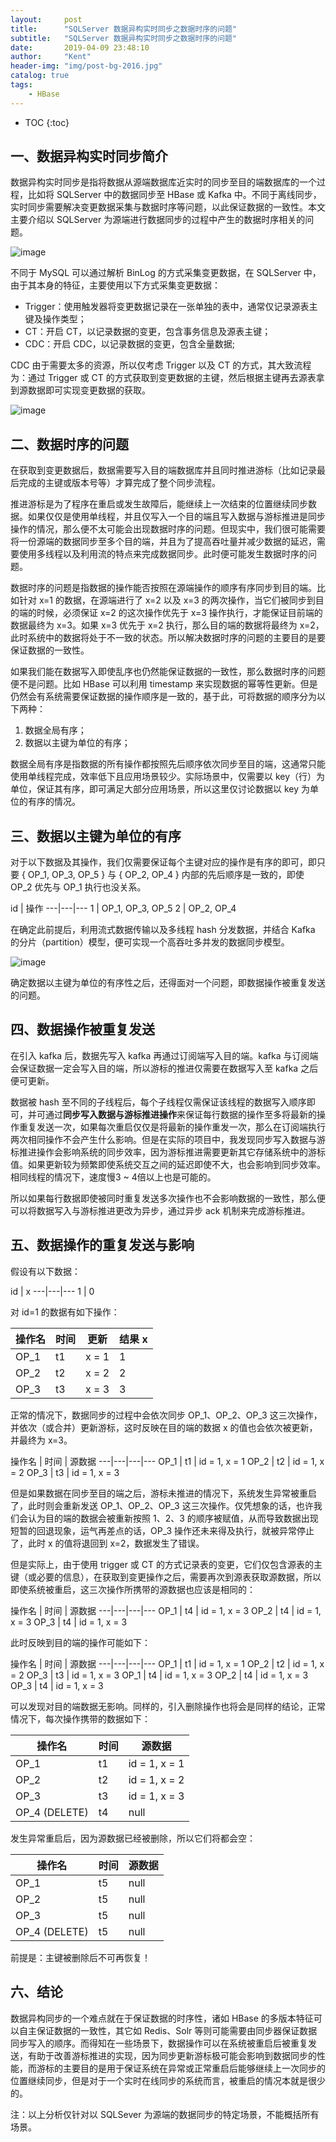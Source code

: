 ```yaml
---
layout:     post
title:      "SQLServer 数据异构实时同步之数据时序的问题"
subtitle:   "SQLServer 数据异构实时同步之数据时序的问题"
date:       2019-04-09 23:48:10
author:     "Kent"
header-img: "img/post-bg-2016.jpg"
catalog: true
tags:
    - HBase
---
```


* TOC
{:toc}

## 一、数据异构实时同步简介

数据异构实时同步是指将数据从源端数据库近实时的同步至目的端数据库的一个过程，比如将 SQLServer 中的数据同步至 HBase 或 Kafka 中。不同于离线同步，实时同步需要解决变更数据采集与数据时序等问题，以此保证数据的一致性。本文主要介绍以 SQLServer 为源端进行数据同步的过程中产生的数据时序相关的问题。

![image](/img/2019-04-09-sqlserver-data-timing/1.png)

不同于 MySQL 可以通过解析 BinLog 的方式采集变更数据，在 SQLServer 中，由于其本身的特征，主要使用以下方式采集变更数据：

- Trigger：使用触发器将变更数据记录在一张单独的表中，通常仅记录源表主键及操作类型；
- CT：开启 CT，以记录数据的变更，包含事务信息及源表主键；
- CDC：开启 CDC，以记录数据的变更，包含全量数据;

CDC 由于需要太多的资源，所以仅考虑 Trigger 以及 CT 的方式，其大致流程为：通过 Trigger 或 CT 的方式获取到变更数据的主键，然后根据主键再去源表拿到源数据即可实现变更数据的获取。

![image](/img/2019-04-09-sqlserver-data-timing/2.png)

## 二、数据时序的问题

在获取到变更数据后，数据需要写入目的端数据库并且同时推进游标（比如记录最后完成的主键或版本号等）才算完成了整个同步流程。

推进游标是为了程序在重启或发生故障后，能继续上一次结束的位置继续同步数据。如果仅仅是使用单线程，并且仅写入一个目的端且写入数据与游标推进是同步操作的情况，那么便不太可能会出现数据时序的问题。但现实中，我们很可能需要将一份源端的数据同步至多个目的端，并且为了提高吞吐量并减少数据的延迟，需要使用多线程以及利用流的特点来完成数据同步。此时便可能发生数据时序的问题。

数据时序的问题是指数据的操作能否按照在源端操作的顺序有序同步到目的端。比如针对 x=1 的数据，在源端进行了 x=2 以及 x=3 的两次操作，当它们被同步到目的端的时候，必须保证 x=2 的这次操作优先于 x=3 操作执行，才能保证目前端的数据最终为 x=3。如果 x=3 优先于 x=2 执行，那么目的端的数据将最终为 x=2，此时系统中的数据将处于不一致的状态。所以解决数据时序的问题的主要目的是要保证数据的一致性。

如果我们能在数据写入即使乱序也仍然能保证数据的一致性，那么数据时序的问题便不是问题。比如 HBase 可以利用 timestamp 来实现数据的幂等性更新。但是仍然会有系统需要保证数据的操作顺序是一致的，基于此，可将数据的顺序分为以下两种：

1. 数据全局有序；
2. 数据以主键为单位的有序；

数据全局有序是指数据的所有操作都按照先后顺序依次同步至目的端，这通常只能使用单线程完成，效率低下且应用场景较少。实际场景中，仅需要以 key（行）为单位，保证其有序，即可满足大部分应用场景，所以这里仅讨论数据以 key 为单位的有序的情况。

## 三、数据以主键为单位的有序

对于以下数据及其操作，我们仅需要保证每个主键对应的操作是有序的即可，即只要 { OP_1, OP_3, OP_5 } 与 { OP_2, OP_4 } 内部的先后顺序是一致的，即使 OP_2 优先与 OP_1 执行也没关系。

id |  操作
---|---|---
1 | OP_1, OP_3, OP_5
2 | OP_2, OP_4

在确定此前提后，利用流式数据传输以及多线程 hash 分发数据，并结合 Kafka 的分片（partition）模型，便可实现一个高吞吐多并发的数据同步模型。

![image](/img/2019-04-09-sqlserver-data-timing/3.png)

确定数据以主键为单位的有序性之后，还得面对一个问题，即数据操作被重复发送的问题。

## 四、数据操作被重复发送

在引入 kafka 后，数据先写入 kafka 再通过订阅端写入目的端。kafka 与订阅端会保证数据一定会写入目的端，所以游标的推进仅需要在数据写入至 kafka 之后便可更新。

数据被 hash 至不同的子线程后，每个子线程仅需保证该线程的数据写入顺序即可，并可通过**同步写入数据与游标推进操作**来保证每行数据的操作至多将最新的操作重复发送一次，如果每次重启仅仅是将最新的操作重发一次，那么在订阅端执行两次相同操作不会产生什么影响。但是在实际的项目中，我发现同步写入数据与游标推进操作会影响系统的同步效率，因为游标推进需要更新其它存储系统中的游标值。如果更新较为频繁即使系统交互之间的延迟即使不大，也会影响到同步效率。相同线程的情况下，速度慢3 ~ 4倍以上也是可能的。

所以如果每行数据即使被同时重复发送多次操作也不会影响数据的一致性，那么便可以将数据写入与游标推进更改为异步，通过异步 ack 机制来完成游标推进。

## 五、数据操作的重复发送与影响

假设有以下数据：

id |  x
---|---|---
1 | 0

对 id=1 的数据有如下操作：

操作名 | 时间 | 更新 | 结果 x 
---|---|---|---
OP_1 | t1 | x = 1 | 1
OP_2 | t2 | x = 2 | 2
OP_3 | t3 | x = 3 | 3

正常的情况下，数据同步的过程中会依次同步 OP_1、OP_2、OP_3 这三次操作，并依次（或合并）更新游标，这时反映在目的端的数据 x 的值也会依次被更新，并最终为 x=3。

操作名 | 时间 | 源数据
---|---|---|---
OP_1 | t1 | id = 1, x = 1
OP_2 | t2 | id = 1, x = 2
OP_3 | t3 | id = 1, x = 3

但是如果数据在同步至目的端之后，游标未推进的情况下，系统发生异常被重启了，此时则会重新发送 OP_1、OP_2、OP_3 这三次操作。仅凭想象的话，也许我们会认为目的端的数据会被重新按照 1、2、3 的顺序被赋值，从而导致数据出现短暂的回退现象，运气再差点的话，OP_3 操作还未来得及执行，就被异常停止了，此时 x 的值将退回到 x=2，数据发生了错误。

但是实际上，由于使用 trigger 或 CT 的方式记录表的变更，它们仅包含源表的主键（或必要的信息），在获取到变更操作之后，需要再次到源表获取源数据，所以即使系统被重启，这三次操作所携带的源数据也应该是相同的：

操作名 | 时间 | 源数据
---|---|---|---
OP_1 | t4 | id = 1, x = 3
OP_2 | t4 | id = 1, x = 3
OP_3 | t4 | id = 1, x = 3

此时反映到目的端的操作可能如下：

操作名 | 时间 | 源数据
---|---|---|---
OP_1 | t1 | id = 1, x = 1
OP_2 | t2 | id = 1, x = 2
OP_3 | t3 | id = 1, x = 3
OP_1 | t4 | id = 1, x = 3
OP_2 | t4 | id = 1, x = 3
OP_3 | t4 | id = 1, x = 3

可以发现对目的端数据无影响。同样的，引入删除操作也将会是同样的结论，正常情况下，每次操作携带的数据如下：

操作名 | 时间 | 源数据
---|---|---
OP_1 | t1 | id = 1, x = 1
OP_2 | t2 | id = 1, x = 2
OP_3 | t3 | id = 1, x = 3
OP_4 (DELETE) | t4 | null

发生异常重启后，因为源数据已经被删除，所以它们将都会空：

操作名 | 时间 | 源数据
---|---|---
OP_1 | t5 | null
OP_2 | t5 | null
OP_3 | t5 | null
OP_4 (DELETE) | t5 | null

前提是：主键被删除后不可再恢复！

## 六、结论

数据异构同步的一个难点就在于保证数据的时序性，诸如 HBase 的多版本特征可以自主保证数据的一致性，其它如 Redis、Solr 等则可能需要由同步器保证数据同步写入的顺序。而得知在一些场景下，数据操作可以在系统被重启后被重复发送，有助于改善游标推进的实现，因为同步更新游标极可能会影响到数据同步的性能，而游标的主要目的是用于保证系统在异常或正常重启后能够继续上一次同步的位置继续同步，但是对于一个实时在线同步的系统而言，被重启的情况本就是很少的。 

注：以上分析仅针对以 SQLSever 为源端的数据同步的特定场景，不能概括所有场景。